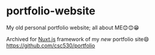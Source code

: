 # portfolio-website

My old personal portfolio website; all about ME😊😊😁

Archived for [Nuxt.js](https://v3.nuxtjs.com) framework of my *new* portfolio site😄
<https://github.com/csc530/portfolio>
